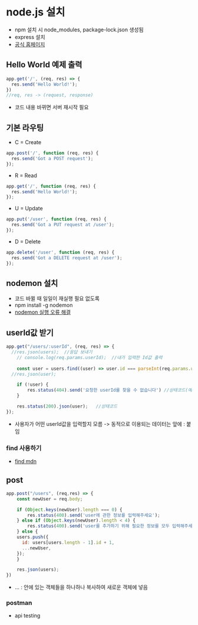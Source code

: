 # node.js 설치
- npm 설치 시 node_modules, package-lock.json 생성됨
- express 설치
- [공식 홈페이지](https://expressjs.com/ko/starter/installing.html)

## Hello World 예제 출력
```js
app.get('/', (req, res) => {
  res.send('Hello World!');
})
//req, res -> (request, response)
```
- 코드 내용 바뀌면 서버 재시작 필요

## 기본 라우팅
- C = Create
```js
app.post('/', function (req, res) {
  res.send('Got a POST request');
});
```
- R = Read
```js
app.get('/', function (req, res) {
  res.send('Hello World!');
});
```
- U = Update
```js
app.put('/user', function (req, res) {
  res.send('Got a PUT request at /user');
});
```
- D = Delete
```js
app.delete('/user', function (req, res) {
  res.send('Got a DELETE request at /user');
});
```

## nodemon 설치
- 코드 바뀔 때 일일이 재실행 필요 없도록
- npm install -g nodemon
- [nodemon 실행 오류 해결](https://velog.io/@kimy/VS-CODE-supervisor-nodemon-%EC%98%A4%EB%A5%98-ps1-%ED%8C%8C%EC%9D%BC%EC%9D%84-%EB%A1%9C%EB%93%9C%ED%95%A0-%EC%88%98-%EC%97%86%EC%8A%B5%EB%8B%88%EB%8B%A4)

## userId값 받기
```js
app.get("/users/:userId", (req, res) => {
  //res.json(users);  //응답 보내기
	// console.log(req.params.userId);  //내가 입력한 Id값 출력
  
	const user = users.find((user) => user.id === parseInt(req.params.userId));
  //res.json(user);

	if (!user) {
		res.status(404).send('요청한 userId를 찾을 수 없습니다') //상태코드(예외처리)
	}

	res.status(200).json(user);   //상태코드
});
```
- 사용자가 어떤 userId값을 입력할지 모름 -> 동적으로 이용되는 데이터는 앞에 : 붙임

### find 사용하기
- [find mdn](https://developer.mozilla.org/ko/docs/Web/JavaScript/Reference/Global_Objects/Array/find)

## post
```js
app.post("/users", (req,res) => {
	const newUser = req.body;

	if (Object.keys(newUser).length === 0) {
		res.status(400).send('user에 관한 정보를 입력해주세요');
	} else if (Object.keys(newUser).length < 4) {
		res.status(400).send('user를 추가하기 위해 필요한 정보를 모두 입력해주세요')
	} else {
    users.push({
      id: users[users.length - 1].id + 1,
      ...newUser, 
    });
	}

	res.json(users);
})
```
- ... : 안에 있는 객체들을 하나하나 복사하여 새로운 객체에 넣음

### postman
- api testing



